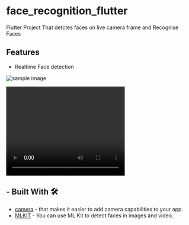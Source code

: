 # face_recognition_flutter
Flutter Project That detctes faces on live camera frame and Recognise Faces 

## Features
- Realtime Face detection 

<img src="https://drive.google.com/uc?id=1gOijxi2-H-yoUNJWENJvLgyNYJNGUMwd"
     alt="sample image"/>

<video width="320" height="240" controls>
  <source src="https://drive.google.com/uc?id=1gPxX__fbD6XRIbk52K5iz1E27ScrLX4q" type="video/mp4">
</video>     

## - Built With 🛠
- [camera](https://pub.dev/packages/camera) - that makes it easier to add camera capabilities to your app.
- [MLKIT](https://developers.google.com/ml-kit/vision/face-detection/android) - You can use ML Kit to detect faces in images and video.